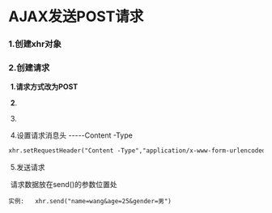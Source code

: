 # AJAX发送POST请求

### 1.创建xhr对象

### 2.创建请求

​	**1.请求方式改为POST**

​	**2**.

​	3.

​	4.设置请求消息头   -----Content -Type

```xml
xhr.setRequestHeader("Content -Type","application/x-www-form-urlencoded")
```

​	5.发送请求

​		请求数据放在send()的参数位置处	

```
实例:   xhr.send("name=wang&age=25&gender=男")
```

